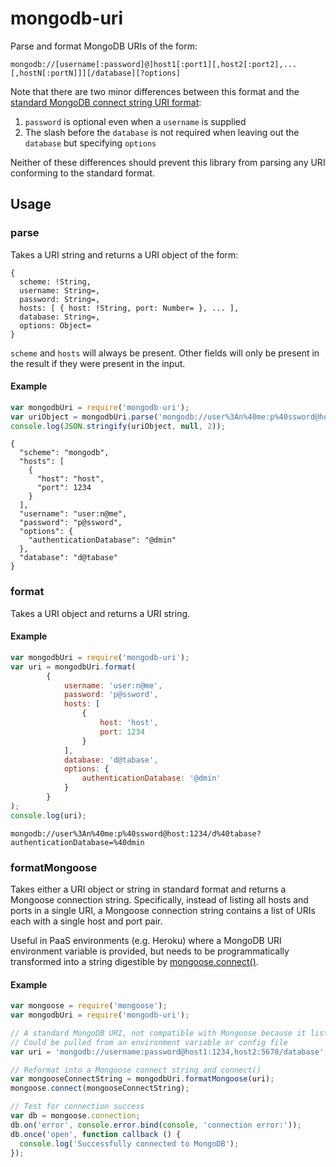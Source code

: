 # mongodb-uri

Parse and format MongoDB URIs of the form:

```
mongodb://[username[:password]@]host1[:port1][,host2[:port2],...[,hostN[:portN]]][/database][?options]
```

Note that there are two minor differences between this format and the
[standard MongoDB connect string URI format](http://docs.mongodb.org/manual/reference/connection-string/):

1. `password` is optional even when a `username` is supplied
2. The slash before the `database` is not required when leaving out the `database` but specifying `options`

Neither of these differences should prevent this library from parsing any URI conforming to the standard format.

## Usage

### parse

Takes a URI string and returns a URI object of the form:

```
{
  scheme: !String,
  username: String=,
  password: String=,
  hosts: [ { host: !String, port: Number= }, ... ],
  database: String=,
  options: Object=
}
```

`scheme` and `hosts` will always be present. Other fields will only be present in the result if they were present in the
input.

#### Example

```javascript
var mongodbUri = require('mongodb-uri');
var uriObject = mongodbUri.parse('mongodb://user%3An%40me:p%40ssword@host:1234/d%40tabase?authenticationDatabase=%40dmin');
console.log(JSON.stringify(uriObject, null, 2));
```

```
{
  "scheme": "mongodb",
  "hosts": [
    {
      "host": "host",
      "port": 1234
    }
  ],
  "username": "user:n@me",
  "password": "p@ssword",
  "options": {
    "authenticationDatabase": "@dmin"
  },
  "database": "d@tabase"
}
```

### format

Takes a URI object and returns a URI string.

#### Example

```javascript
var mongodbUri = require('mongodb-uri');
var uri = mongodbUri.format(
        {
            username: 'user:n@me',
            password: 'p@ssword',
            hosts: [
                {
                    host: 'host',
                    port: 1234
                }
            ],
            database: 'd@tabase',
            options: {
                authenticationDatabase: '@dmin'
            }
        }
);
console.log(uri);
```

```
mongodb://user%3An%40me:p%40ssword@host:1234/d%40tabase?authenticationDatabase=%40dmin
```

### formatMongoose

Takes either a URI object or string in standard format and returns a Mongoose connection string. Specifically,
instead of listing all hosts and ports in a single URI, a Mongoose connection string contains a list of URIs each
with a single host and port pair.

Useful in PaaS environments (e.g. Heroku) where a MongoDB URI environment variable is provided, but needs to be
programmatically transformed into a string digestible by [mongoose.connect()](http://mongoosejs.com/docs/connections.html).

#### Example

```javascript
var mongoose = require('mongoose');
var mongodbUri = require('mongodb-uri');

// A standard MongoDB URI, not compatible with Mongoose because it lists multiple hosts in the address
// Could be pulled from an environment variable or config file
var uri = 'mongodb://username:password@host1:1234,host2:5678/database';

// Reformat into a Mongoose connect string and connect()
var mongooseConnectString = mongodbUri.formatMongoose(uri);
mongoose.connect(mongooseConnectString);

// Test for connection success
var db = mongoose.connection;
db.on('error', console.error.bind(console, 'connection error:'));
db.once('open', function callback () {
  console.log('Successfully connected to MongoDB');
});
```

